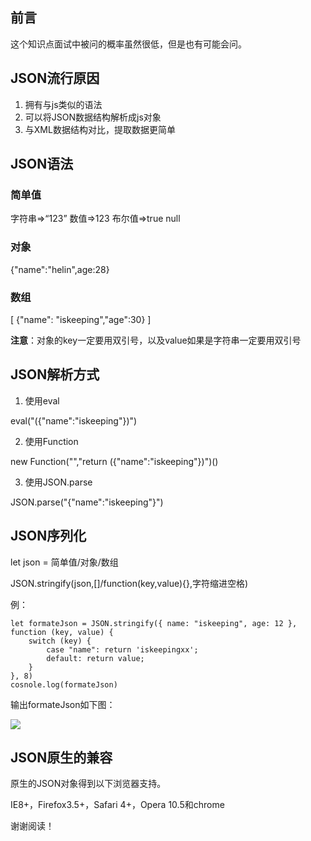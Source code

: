 ## 前言

这个知识点面试中被问的概率虽然很低，但是也有可能会问。

## JSON流行原因

1. 拥有与js类似的语法
2. 可以将JSON数据结构解析成js对象
3. 与XML数据结构对比，提取数据更简单

## JSON语法

### 简单值

字符串=>“123”
数值=>123
布尔值=>true
null

### 对象

{"name":"helin",age:28}

### 数组

[
  {"name": "iskeeping","age":30}
]

**注意**：对象的key一定要用双引号，以及value如果是字符串一定要用双引号

## JSON解析方式

1. 使用eval

eval("({\"name\":\"iskeeping\"})")

2. 使用Function

new Function("","return ({\"name\":\"iskeeping\"})")()

3. 使用JSON.parse

JSON.parse("{\"name\":\"iskeeping\"}")

## JSON序列化

let json = 简单值/对象/数组

JSON.stringify(json,[]/function(key,value){},字符缩进空格)

例：

```
let formateJson = JSON.stringify({ name: "iskeeping", age: 12 }, function (key, value) {
    switch (key) {
        case "name": return 'iskeepingxx';
        default: return value;
    }
}, 8)
cosnole.log(formateJson)
```

输出formateJson如下图：

<img src="https://user-gold-cdn.xitu.io/2020/5/16/172193c913e452e8?imageView2/0/w/1280/h/960/format/webp/ignore-error/1"/>

## JSON原生的兼容

原生的JSON对象得到以下浏览器支持。

IE8+，Firefox3.5+，Safari 4+，Opera 10.5和chrome

谢谢阅读！